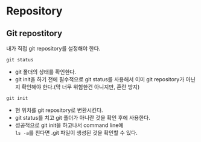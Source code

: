 # Repository

## Git repostitory
내가 직접 git repository를 설정해야 한다.

```git status```
- git 폴더의 상태를 확인한다.
- git init을 하기 전에 필수적으로 git status를 사용해서 이미 git repository가 아닌지 확인해야 한다.(막 너무 위험한건 아니지만, 혼란 방지)

```git init```
- 현 위치를 git repository로 변환시킨다.
- git status를 치고 git 폴더가 아니란 것을 확인 후에 사용한다.
- 성공적으로 git init을 하고나서 command line에 <br/>```ls -a```를 친다면 .git 파일이 생성된 것을 확인할 수 있다.